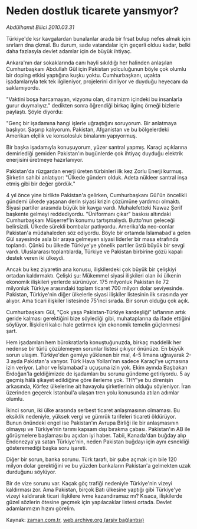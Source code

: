 # Neden dostluk ticarete yansmyor?

*Abdülhamit Bilici 2010.03.31*

<td class="columnist-detail">
<p>Türkiye'de ksr kavgalardan bunalanlar arada bir frsat bulup nefes almak için snrlarn dna çkmal. Bu durum, sade vatandalar için geçerli olduu kadar, belki daha fazlasyla devlet adamlar için de büyük ihtiyaç.</p>
<p>
<div id="haberMetinDiv">
<p>Ankara'nın dar sokaklarında canı hayli sıkıldığı her halinden anlaşılan Cumhurbaşkanı Abdullah Gül için Pakistan yolculuğunun böyle çok olumlu bir doping etkisi yaptığına kuşku yoktu. Cumhurbaşkanı, uçakta işadamlarıyla tek tek ilgileniyor, projelerini dinliyor ve duyduğu heyecanı da saklamıyordu.

<p>"Vaktini boşa harcamayan, vizyonu olan, dinamizm içindeki bu insanlarla gurur duymalıyız." dedikten sonra öğrendiği birkaç ilginç örneği bizlerle paylaştı. Şöyle diyordu:  

<p>"Genç bir işadamına hangi işlerle uğraştığını soruyorum. Bir anlatmaya başlıyor. Şaşırıp kalıyorum. Pakistan, Afganistan ve bu bölgelerdeki Amerikan elçilik ve konsolosluk binalarını yapıyormuş.

<p>Bir başka işadamıyla konuşuyorum, yüzer santral yapmış. Karaçi açıklarına demirlediği gemiden Pakistan'ın bugünlerde çok ihtiyaç duyduğu elektrik enerjisini üretmeye hazırlanıyor.

<p>Pakistan'da rüzgardan enerji üreten türbinleri ilk kez Zorlu Enerji kurmuş. Şirketin sahibi anlatıyor: "Ülkede gündem olduk. Adeta nükleer santral inşa etmiş gibi bir değer gördük."

<p>4 yıl önce yine birlikte Pakistan'a gelirken, Cumhurbaşkanı Gül'ün öncelikli gündemi ülkede yaşanan derin siyasi krizin çözümüne yardımcı olmaktı. Siyasi partiler arasında büyük bir kavga vardı. Muhalefetteki Nawaz Şerif başkente gelmeyi reddediyordu. "Üniformanı çıkar" baskısı altındaki Cumhurbaşkanı Müşerref'in konumu tartışmalıydı. Butto'nun geleceği belirsizdi. Ülkede sürekli bombalar patlıyordu. Amerika'da neo-conlar Pakistan'a müdahaleden söz ediyordu. Böyle bir ortamda İslamabad'a gelen Gül sayesinde asla bir araya gelmeyen siyasi liderler bir masa etrafında toplandı. Çünkü bu ülkede Türkiye'ye yönelik partiler üstü büyük bir sevgi vardı. Uluslararası toplantılarda, Türkiye ve Pakistan birbirine gözü kapalı destek veren iki ülkeydi.

<p>Ancak bu kez ziyaretin ana konusu, ilişkilerdeki çok büyük bir çelişkiyi ortadan kaldırmaktı. Çelişki şu: Mükemmel siyasi ilişkileri olan iki ülkenin ekonomik ilişkileri yerlerde sürünüyor. 175 milyonluk Pakistan ile 72 milyonluk Türkiye arasındaki toplam ticaret 700 milyon dolar seviyesinde. Pakistan, Türkiye'nin diğer ülkelerle siyasi ilişkiler listesinin ilk sırasında yer alıyor. Ama ticari ilişkiler listesinde 75'inci sırada. Bir sorun olduğu çok açık.

<p>Cumhurbaşkanı Gül, "Çok yaşa Pakistan-Türkiye kardeşliği" laflarının artık geride kalması gerektiğini bize söylediği gibi, muhataplarına da ifade ettiğini söylüyor. İlişkileri kalıcı hale getirmek için ekonomik temelin güçlenmesi şart.

<p>Hem işadamları hem bürokratlarla konuştuğunuzda, birkaç maddelik her nedense bir türlü çözülemeyen sorunlar listesi çıkıyor önünüze. En büyük sorun ulaşım. Türkiye'den gemiye yüklenen bir mal, 4-5 limana uğrayarak 2-3 ayda Pakistan'a varıyor. Türk Hava Yolları'nın sadece Karaçi'ye uçmasına izin veriyor. Lahor ve İslamabad'a uçuşuna izin yok. Ekim ayında Başbakan Erdoğan'la geldiğimizde de işadamları bu sorunu gündeme getiriyordu. 5 ay geçmiş hâlâ şikayet edildiğine göre ilerleme yok. THY'ye bu direnişin arkasında, Körfez ülkelerine ait havayolu şirketlerinin olduğu söyleniyor. İran üzerinden geçerek İstanbul'a ulaşan tren yolu konusunda atılan adımlar olumlu.

<p>İkinci sorun, iki ülke arasında serbest ticaret anlaşmasının olmaması. Bu eksiklik nedeniyle, yüksek vergi ve gümrük tarifeleri ticareti öldürüyor. Bunun önündeki engel ise Pakistan'ın Avrupa Birliği ile bir anlaşmasının olmayışı ve Türkiye'nin tarımı kapsam dışı bırakma çabası. Pakistan'ın AB ile görüşmelere başlaması bu açıdan iyi haber. Tabii, Kanada'dan buğday alıp Endonezya'ya satan Türkiye'nin, neden Pakistan buğdayı için aynı esnekliği gösteremediği başka soru işareti.

<p>Diğer bir sorun, banka sorunu. Türk tarafı, bir şube açmak için bile 120 milyon dolar gerektiğini ve bu yüzden bankaların Pakistan'a gelmekten uzak durduğunu söylüyor.

<p>Bir de vize sorunu var. Kaçak göç trafiği nedeniyle Türkiye'nin vizeyi kaldırması zor. Ama Pakistan, birçok Batı ülkesine yaptığı gibi Türkiye'ye vizeyi kaldırarak ticari ilişkilere ivme kazandıramaz mı? Kısaca, ilişkilerde güzel sözlerin ötesine geçmek için yapılacaklar listesi ortada. Devlet adamlarımızın hızını görelim. </p></p></p></p></p></p></p></p></p></p></p></p></div>
</p>
<a href="http://web.archive.org/web/20110107103212/mailto:a.bilici@zaman.com.tr">
</a></td>

Kaynak: [zaman.com.tr](http://zaman.com.tr/yazar.do?yazino=967721), [web.archive.org (arşiv bağlantısı)](http://web.archive.org/web/20110107103212/http://www.zaman.com.tr/yazar.do?yazino=967721)
